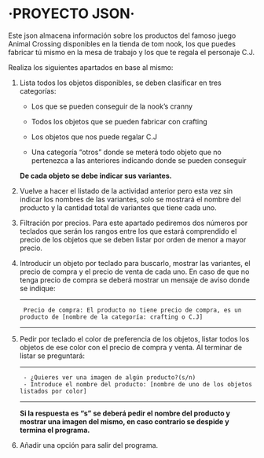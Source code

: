 # ·PROYECTO  JSON·

Este json almacena información sobre los productos del famoso juego Animal Crossing disponibles en la tienda de tom nook, los que puedes fabricar tú mismo en la mesa de trabajo y los que te regala el personaje C.J. 


Realiza los siguientes apartados en base al mismo:


1. Lista todos los objetos disponibles, se deben clasificar en tres categorías: 

    - Los que se pueden conseguir de la nook’s cranny

    - Todos los objetos que se pueden fabricar con crafting

    - Los objetos que nos puede regalar C.J  

    - Una categoría “otros” donde se meterá todo objeto que no pertenezca a las anteriores indicando donde se pueden conseguir 

    **De cada objeto se debe indicar sus variantes.**


2. Vuelve a hacer el listado de la actividad anterior pero esta vez sin indicar los nombres de las variantes, solo se mostrará el nombre del producto y la cantidad total de variantes que tiene cada uno.

3. Filtración por precios. Para este apartado pediremos dos números por teclados que serán los rangos entre los que estará comprendido el precio de los objetos que se deben listar por orden de menor a mayor precio.

4. Introducir un objeto por teclado para buscarlo, mostrar las variantes, el precio de compra y el precio de venta de cada uno. En caso de que no tenga precio de compra se deberá mostrar un mensaje de aviso donde se indique:


    -----------------------------------------------------------

        Precio de compra: El producto no tiene precio de compra, es un producto de [nombre de la categoría: crafting o C.J] 

    -----------------------------------------------------------


5. Pedir por teclado el color de preferencia de los objetos, listar todos los objetos de ese color con el precio de compra y venta. Al terminar de listar se preguntará:

    -----------------------------------------------------------------

        - ¿Quieres ver una imagen de algún producto?(s/n)
        - Introduce el nombre del producto: [nombre de uno de los objetos listados por color]

    -----------------------------------------------------------------

    **Si la respuesta es “s” se deberá pedir el nombre del producto y mostrar una imagen del mismo, en caso contrario se despide y termina el programa.**

6. Añadir una opción para salir del programa.


